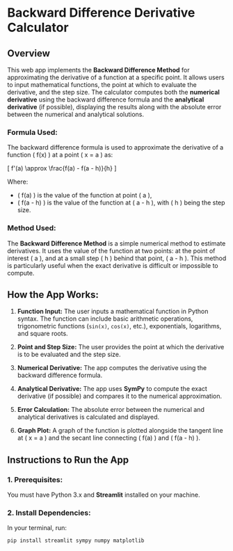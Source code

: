 
# Backward Difference Derivative Calculator

## Overview
This web app implements the **Backward Difference Method** for approximating the derivative of a function at a specific point. It allows users to input mathematical functions, the point at which to evaluate the derivative, and the step size. The calculator computes both the **numerical derivative** using the backward difference formula and the **analytical derivative** (if possible), displaying the results along with the absolute error between the numerical and analytical solutions.

### Formula Used:
The backward difference formula is used to approximate the derivative of a function \( f(x) \) at a point \( x = a \) as:

\[
f'(a) \approx \frac{f(a) - f(a - h)}{h}
\]

Where:
- \( f(a) \) is the value of the function at point \( a \),
- \( f(a - h) \) is the value of the function at \( a - h \), with \( h \) being the step size.

### Method Used:
The **Backward Difference Method** is a simple numerical method to estimate derivatives. It uses the value of the function at two points: at the point of interest \( a \), and at a small step \( h \) behind that point, \( a - h \). This method is particularly useful when the exact derivative is difficult or impossible to compute.

## How the App Works:
1. **Function Input:** The user inputs a mathematical function in Python syntax. The function can include basic arithmetic operations, trigonometric functions (`sin(x)`, `cos(x)`, etc.), exponentials, logarithms, and square roots.

2. **Point and Step Size:** The user provides the point at which the derivative is to be evaluated and the step size.

3. **Numerical Derivative:** The app computes the derivative using the backward difference formula.

4. **Analytical Derivative:** The app uses **SymPy** to compute the exact derivative (if possible) and compares it to the numerical approximation.

5. **Error Calculation:** The absolute error between the numerical and analytical derivatives is calculated and displayed.

6. **Graph Plot:** A graph of the function is plotted alongside the tangent line at \( x = a \) and the secant line connecting \( f(a) \) and \( f(a - h) \).

## Instructions to Run the App

### 1. Prerequisites:
You must have Python 3.x and **Streamlit** installed on your machine.

### 2. Install Dependencies:
In your terminal, run:

```bash
pip install streamlit sympy numpy matplotlib
